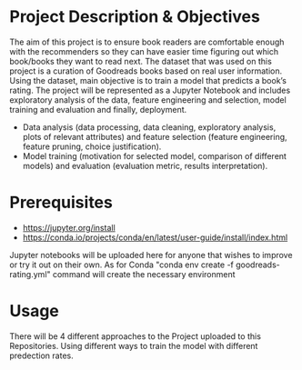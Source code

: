 # Project Description & Objectives
The aim of this project is to ensure book readers are comfortable enough with the recommenders so they can have easier time figuring out which book/books they want to read next.
The dataset that was used on this project is a curation of Goodreads books based on real user information.
Using the dataset, main objective is to train a model that predicts a book’s rating. The project will be represented as a Jupyter Notebook and includes exploratory analysis of the data, feature engineering and selection, model training and evaluation and finally, deployment.
  - Data analysis (data processing, data cleaning, exploratory analysis, plots of relevant attributes) and feature selection (feature engineering, feature pruning, choice
justification).
  - Model training (motivation for selected model, comparison of different models) and evaluation (evaluation metric, results interpretation).

# Prerequisites
  - https://jupyter.org/install
  - https://conda.io/projects/conda/en/latest/user-guide/install/index.html

Jupyter notebooks will be uploaded here for anyone that wishes to improve or try it out on their own.
As for Conda "conda env create -f goodreads-rating.yml" command will create the necessary environment

# Usage 
There will be 4 different approaches to the Project uploaded to this Repositories.
Using different ways to train the model with different predection rates.


